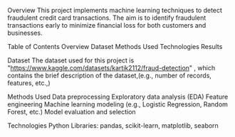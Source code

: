 Overview
This project implements machine learning techniques to detect fraudulent credit card transactions. The aim is to identify fraudulent transactions early to minimize financial loss for both customers and businesses.

Table of Contents
Overview
Dataset
Methods Used
Technologies
Results

Dataset
The dataset used for this project is "https://www.kaggle.com/datasets/kartik2112/fraud-detection" , which contains the brief description of the dataset,(e.g., number of records, features, etc.,)

Methods Used
Data preprocessing
Exploratory data analysis (EDA)
Feature engineering
Machine learning modeling (e.g., Logistic Regression, Random Forest, etc.)
Model evaluation and selection

Technologies
Python
Libraries: pandas, scikit-learn, matplotlib, seaborn
